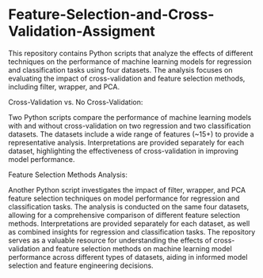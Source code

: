 # Feature-Selection-and-Cross-Validation-Assigment
This repository contains Python scripts that analyze the effects of different techniques on the performance of machine learning models for regression and classification tasks using four datasets. The analysis focuses on evaluating the impact of cross-validation and feature selection methods, including filter, wrapper, and PCA.

Cross-Validation vs. No Cross-Validation:

Two Python scripts compare the performance of machine learning models with and without cross-validation on two regression and two classification datasets.
The datasets include a wide range of features (~15+) to provide a representative analysis.
Interpretations are provided separately for each dataset, highlighting the effectiveness of cross-validation in improving model performance.

Feature Selection Methods Analysis:

Another Python script investigates the impact of filter, wrapper, and PCA feature selection techniques on model performance for regression and classification tasks.
The analysis is conducted on the same four datasets, allowing for a comprehensive comparison of different feature selection methods.
Interpretations are provided separately for each dataset, as well as combined insights for regression and classification tasks.
The repository serves as a valuable resource for understanding the effects of cross-validation and feature selection methods on machine learning model performance across different types of datasets, aiding in informed model selection and feature engineering decisions.
